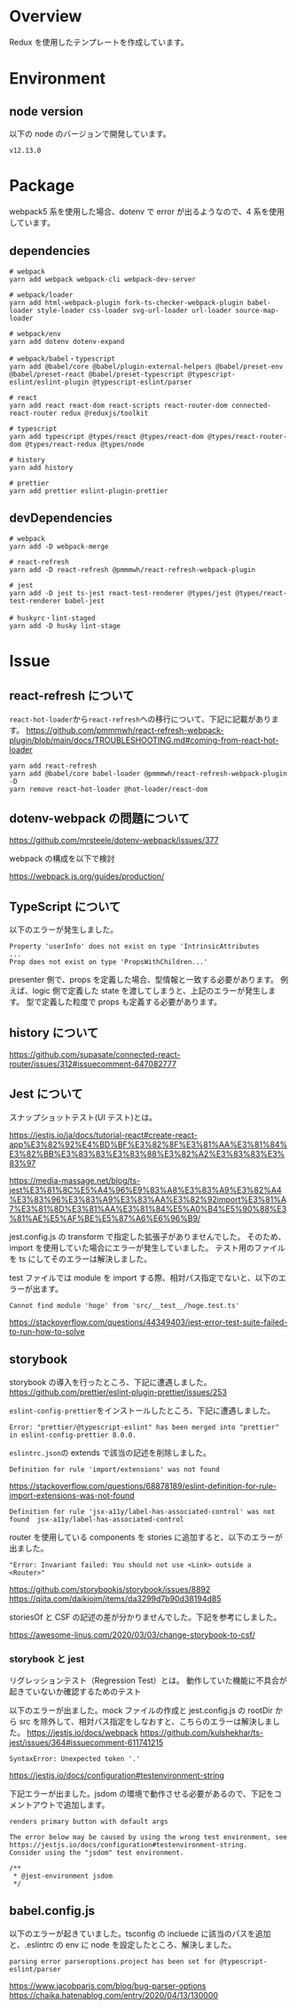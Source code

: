 # Overview

Redux を使用したテンプレートを作成しています。

# Environment

## node version

以下の node のバージョンで開発しています。

```
v12.13.0
```

# Package

webpack5 系を使用した場合、dotenv で error が出るようなので、4 系を使用しています。

## dependencies

```shell
# webpack
yarn add webpack webpack-cli webpack-dev-server

# webpack/loader
yarn add html-webpack-plugin fork-ts-checker-webpack-plugin babel-loader style-loader css-loader svg-url-loader url-loader source-map-loader

# webpack/env
yarn add dotenv dotenv-expand

# webpack/babel・typescript
yarn add @babel/core @babel/plugin-external-helpers @babel/preset-env @babel/preset-react @babel/preset-typescript @typescript-eslint/eslint-plugin @typescript-eslint/parser

# react
yarn add react react-dom react-scripts react-router-dom connected-react-router redux @reduxjs/toolkit

# typescript
yarn add typescript @types/react @types/react-dom @types/react-router-dom @types/react-redux @types/node

# history
yarn add history

# prettier
yarn add prettier eslint-plugin-prettier
```

## devDependencies

```shell
# webpack
yarn add -D webpack-merge

# react-refresh
yarn add -D react-refresh @pmmmwh/react-refresh-webpack-plugin

# jest
yarn add -D jest ts-jest react-test-renderer @types/jest @types/react-test-renderer babel-jest

# huskyrc・lint-staged
yarn add -D husky lint-stage
```

# Issue

## react-refresh について

`react-hot-loader`から`react-refresh`への移行について、下記に記載があります。
https://github.com/pmmmwh/react-refresh-webpack-plugin/blob/main/docs/TROUBLESHOOTING.md#coming-from-react-hot-loader

```
yarn add react-refresh
yarn add @babel/core babel-loader @pmmmwh/react-refresh-webpack-plugin -D
yarn remove react-hot-loader @hot-loader/react-dom
```

## dotenv-webpack の問題について

https://github.com/mrsteele/dotenv-webpack/issues/377

webpack の構成を以下で検討

https://webpack.js.org/guides/production/

## TypeScript について

以下のエラーが発生しました。

```
Property 'userInfo' does not exist on type 'IntrinsicAttributes
...
Prop does not exist on type 'PropsWithChildren...'
```

presenter 側で、props を定義した場合、型情報と一致する必要があります。
例えば、logic 側で定義した state を渡してしまうと、上記のエラーが発生します。
型で定義した粒度で props も定義する必要があります。

## history について

https://github.com/supasate/connected-react-router/issues/312#issuecomment-647082777

## Jest について

スナップショットテスト(UI テスト)とは。

https://jestjs.io/ja/docs/tutorial-react#create-react-app%E3%82%92%E4%BD%BF%E3%82%8F%E3%81%AA%E3%81%84%E3%82%BB%E3%83%83%E3%83%88%E3%82%A2%E3%83%83%E3%83%97

https://media-massage.net/blog/ts-jest%E3%81%8C%E5%A4%96%E9%83%A8%E3%83%A9%E3%82%A4%E3%83%96%E3%83%A9%E3%83%AA%E3%82%92import%E3%81%A7%E3%81%8D%E3%81%AA%E3%81%84%E5%A0%B4%E5%90%88%E3%81%AE%E5%AF%BE%E5%87%A6%E6%96%B9/

jest.config.js の transform で指定した拡張子がありませんでした。
そのため、import を使用していた場合にエラーが発生していました。
テスト用のファイルを ts にしてそのエラーは解決しました。

test ファイルでは module を import する際、相対パス指定でないと、以下のエラーが出ます。

```
Cannot find module 'hoge' from 'src/__test__/hoge.test.ts'
```

https://stackoverflow.com/questions/44349403/jest-error-test-suite-failed-to-run-how-to-solve

## storybook

storybook の導入を行ったところ、下記に遭遇しました。
https://github.com/prettier/eslint-plugin-prettier/issues/253

`eslint-config-prettier`をインストールしたところ、下記に遭遇しました。

```
Error: "prettier/@typescript-eslint" has been merged into "prettier" in eslint-config-prettier 8.0.0.
```

`eslintrc.json`の extends で該当の記述を削除しました。

```
Definition for rule 'import/extensions' was not found
```

https://stackoverflow.com/questions/68878189/eslint-definition-for-rule-import-extensions-was-not-found

```
Definition for rule 'jsx-a11y/label-has-associated-control' was not found  jsx-a11y/label-has-associated-control
```

router を使用している components を stories に追加すると、以下のエラーが出ました。

```
"Error: Invariant failed: You should not use <Link> outside a <Router>"
```

https://github.com/storybookjs/storybook/issues/8892
https://qiita.com/daikiojm/items/da3299d7b90d38194d85

storiesOf と CSF の記述の差が分かりませんでした。下記を参考にしました。

https://awesome-linus.com/2020/03/03/change-storybook-to-csf/

### storybook と jest

リグレッションテスト（Regression Test）とは。
動作していた機能に不具合が起きていないか確認するためのテスト

以下のエラーが出ました。mock ファイルの作成と jest.config.js の rootDir から src を除外して、相対パス指定をしなおすと、こちらのエラーは解決しました。
https://jestjs.io/docs/webpack
https://github.com/kulshekhar/ts-jest/issues/364#issuecomment-611741215

```
SyntaxError: Unexpected token '.'
```

https://jestjs.io/docs/configuration#testenvironment-string

下記エラーが出ました。jsdom の環境で動作させる必要があるので、下記をコメントアウトで追加します。

```
renders primary button with default args

The error below may be caused by using the wrong test environment, see https://jestjs.io/docs/configuration#testenvironment-string.
Consider using the "jsdom" test environment.
```

```
/**
 * @jest-environment jsdom
 */
```

## babel.config.js

以下のエラーが起きていました。tsconfig の incluede に該当のパスを追加と、.eslintrc の env に node を設定したところ、解決しました。

```
parsing error parseroptions.project has been set for @typescript-eslint/parser
```

https://www.jacobparis.com/blog/bug-parser-options
https://chaika.hatenablog.com/entry/2020/04/13/130000
